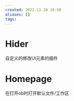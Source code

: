 ```yaml
---
created: 2022-11-20 16:50
aliases: []
tags:
---
```


# Hider
自定义的修改UI元素的插件

# Homepage

在打开ob时打开默认文件/工作区
